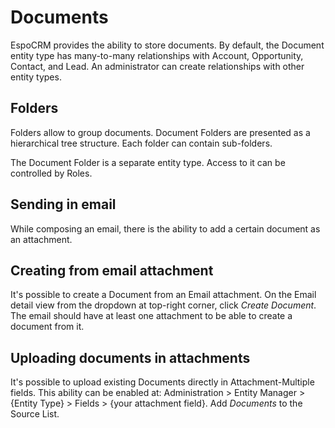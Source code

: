# Documents

EspoCRM provides the ability to store documents. By default, the Document entity type has many-to-many relationships with Account, Opportunity, Contact, and Lead. An administrator can create relationships with other entity types.

## Folders

Folders allow to group documents. Document Folders are presented as a hierarchical tree structure. Each folder can contain sub-folders.

The Document Folder is a separate entity type. Access to it can be controlled by Roles.

## Sending in email

While composing an email, there is the ability to add a certain document as an attachment.

## Creating from email attachment

It's possible to create a Document from an Email attachment. On the Email detail view from the dropdown at top-right corner, click *Create Document*. The email should have at least one attachment to be able to create a document from it.

## Uploading documents in attachments

It's possible to upload existing Documents directly in Attachment-Multiple fields. This ability can be enabled at: Administration > Entity Manager > {Entity Type} > Fields > {your attachment field}. Add *Documents* to the Source List.
